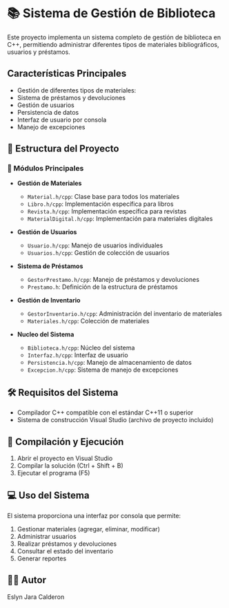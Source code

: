 # 📚 Sistema de Gestión de Biblioteca

Este proyecto implementa un sistema completo de gestión de biblioteca en C++, permitiendo administrar diferentes tipos de materiales bibliográficos, usuarios y préstamos.

## Características Principales

- Gestión de diferentes tipos de materiales:
- Sistema de préstamos y devoluciones
- Gestión de usuarios
- Persistencia de datos
- Interfaz de usuario por consola
- Manejo de excepciones

## 🧱 Estructura del Proyecto

### 📂 Módulos Principales

- **Gestión de Materiales**
  - `Material.h/cpp`: Clase base para todos los materiales
  - `Libro.h/cpp`: Implementación específica para libros
  - `Revista.h/cpp`: Implementación específica para revistas
  - `MaterialDigital.h/cpp`: Implementación para materiales digitales

- **Gestión de Usuarios**
  - `Usuario.h/cpp`: Manejo de usuarios individuales
  - `Usuarios.h/cpp`: Gestión de colección de usuarios

- **Sistema de Préstamos**
  - `GestorPrestamo.h/cpp`: Manejo de préstamos y devoluciones
  - `Prestamo.h`: Definición de la estructura de préstamos

- **Gestión de Inventario**
  - `GestorInventario.h/cpp`: Administración del inventario de materiales
  - `Materiales.h/cpp`: Colección de materiales

- **Nucleo del Sistema**
  - `Biblioteca.h/cpp`: Núcleo del sistema
  - `Interfaz.h/cpp`: Interfaz de usuario
  - `Persistencia.h/cpp`: Manejo de almacenamiento de datos
  - `Excepcion.h/cpp`: Sistema de manejo de excepciones

## 🛠️ Requisitos del Sistema

- Compilador C++ compatible con el estándar C++11 o superior
- Sistema de construcción Visual Studio (archivo de proyecto incluido)

## 🚀 Compilación y Ejecución

1. Abrir el proyecto en Visual Studio
2. Compilar la solución (Ctrl + Shift + B)
3. Ejecutar el programa (F5)

## 💻 Uso del Sistema

El sistema proporciona una interfaz por consola que permite:

1. Gestionar materiales (agregar, eliminar, modificar)
2. Administrar usuarios
3. Realizar préstamos y devoluciones
4. Consultar el estado del inventario
5. Generar reportes

## 🧑‍💻 Autor

Eslyn Jara Calderon
